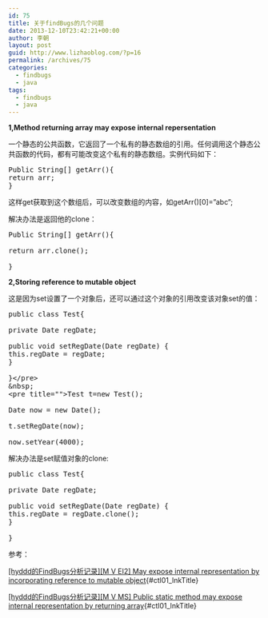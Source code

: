 ```yaml
---
id: 75
title: 关于findBugs的几个问题
date: 2013-12-10T23:42:21+00:00
author: 李朝
layout: post
guid: http://www.lizhaoblog.com/?p=16
permalink: /archives/75
categories:
  - findbugs
  - java
tags:
  - findbugs
  - java
---
```

**1,Method returning array may expose internal repersentation**

一个静态的公共函数，它返回了一个私有的静态数组的引用。任何调用这个静态公共函数的代码，都有可能改变这个私有的静态数组。实例代码如下：

<pre class="brush: java; title: ; notranslate" title="">Public String[] getArr(){
return arr;
}
</pre>

这样get获取到这个数组后，可以改变数组的内容，如getArr()[0]=”abc”;

解决办法是返回他的clone：

<pre class="brush: java; title: ; notranslate" title="">Public String[] getArr(){

return arr.clone();

}
</pre>

**2,Storing reference to mutable object**

这是因为set设置了一个对象后，还可以通过这个对象的引用改变该对象set的值：

<pre class="brush: java; title: ; notranslate" title="">public class Test{

private Date regDate;

public void setRegDate(Date regDate) {
this.regDate = regDate;
}

}&lt;/pre&gt;
&amp;nbsp;
&lt;pre title=&quot;&quot;&gt;Test t=new Test();

Date now = new Date();

t.setRegDate(now);

now.setYear(4000);
</pre>

解决办法是set赋值对象的clone:

<pre class="brush: java; title: ; notranslate" title="">public class Test{

private Date regDate;

public void setRegDate(Date regDate) {
this.regDate = regDate.clone();
}

}
</pre>

参考：

[\[hyddd的FindBugs分析记录\]\[M V EI2\] May expose internal representation by incorporating reference to mutable object](http://www.cnblogs.com/hyddd/articles/1391118.html){#ctl01_lnkTitle}

[\[hyddd的FindBugs分析记录\]\[M V MS\] Public static method may expose internal representation by returning array](http://www.cnblogs.com/hyddd/articles/1391481.html){#ctl01_lnkTitle}